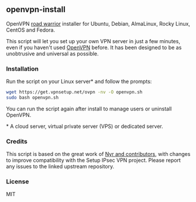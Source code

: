## openvpn-install

OpenVPN [road warrior](http://en.wikipedia.org/wiki/Road_warrior_%28computing%29) installer for Ubuntu, Debian, AlmaLinux, Rocky Linux, CentOS and Fedora.

This script will let you set up your own VPN server in just a few minutes, even if you haven't used [OpenVPN](https://openvpn.net/community-resources/reference-manual-for-openvpn-2-4/) before. It has been designed to be as unobtrusive and universal as possible.

### Installation

Run the script on your Linux server\* and follow the prompts:

```bash
wget https://get.vpnsetup.net/ovpn -nv -O openvpn.sh
sudo bash openvpn.sh
```

You can run the script again after install to manage users or uninstall OpenVPN.

\* A cloud server, virtual private server (VPS) or dedicated server.

### Credits

This script is based on the great work of [Nyr and contributors](https://github.com/Nyr/openvpn-install), with changes to improve compatibility with the Setup IPsec VPN project. Please report any issues to the linked upstream repository.

### License

MIT

